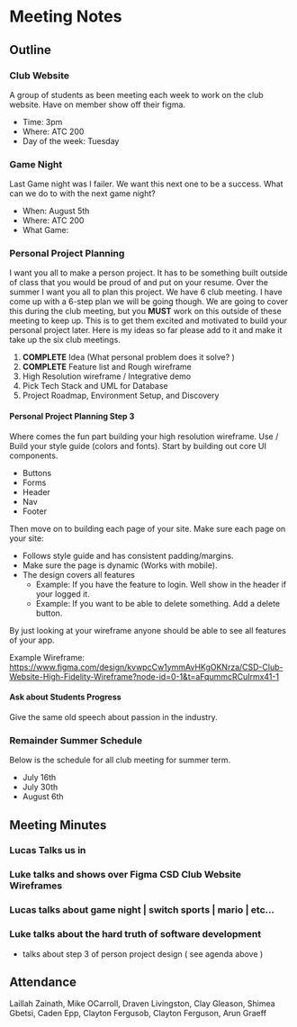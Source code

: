 # Meeting Notes

## Outline

### Club Website

A group of students as been meeting each week to work on the club website. 
Have on member show off their figma.

* Time: 3pm
* Where: ATC 200
* Day of the week: Tuesday

### Game Night

Last Game night was I failer. 
We want this next one to be a success. 
What can we do to with the next game night? 

* When: August 5th 
* Where: ATC 200
* What Game:

###  Personal Project Planning

I want you all to make a person project. It has to be something built outside of class that you would be proud of and put on your resume.
Over the summer I want you all to plan this project.
We have 6 club meeting. 
I have come up with a 6-step plan we will be going though.
We are going to cover this during the club meeting, but you **MUST** work on this outside of these meeting to keep up. 
This is to get them excited and motivated to build your personal project later. Here is my ideas so
far please add to it and make it take up the six club meetings.

1. **COMPLETE** Idea (What personal problem does it solve? )
2. **COMPLETE** Feature list and Rough wireframe
3. High Resolution wireframe / Integrative demo
4. Pick Tech Stack and UML for Database
5. Project Roadmap, Environment Setup, and Discovery 

#### Personal Project Planning Step 3

Where comes the fun part building your high resolution wireframe.
Use / Build your style guide (colors and fonts).
Start by building out core UI components. 

- Buttons
- Forms
- Header
- Nav
- Footer

Then move on to building each page of your site. 
Make sure each page on your site: 

- Follows style guide and has consistent padding/margins. 
- Make sure the page is dynamic (Works with mobile). 
- The design covers all features
  - Example: If you have the feature to login. Well show in the header if your logged it. 
  - Example: If you want to be able to delete something. Add a delete button. 

By just looking at your wireframe anyone should be able to see all features of your app. 

Example Wireframe: https://www.figma.com/design/kvwpcCw1ymmAvHKgOKNrza/CSD-Club-Website-High-Fidelity-Wireframe?node-id=0-1&t=aFqummcRCuIrmx41-1

#### Ask about Students Progress

Give the same old speech about passion in the industry. 

### Remainder Summer Schedule

Below is the schedule for all club meeting for summer term.

- July 16th
- July 30th
- August 6th

## Meeting Minutes

### Lucas Talks us in

### Luke talks and shows over Figma CSD Club Website Wireframes

### Lucas talks about game night | switch sports | mario | etc...

### Luke talks about the hard truth of software development
- talks about step 3 of person project design ( see agenda above )




## Attendance 
Laillah	Zainath,
Mike	OCarroll,
Draven	Livingston,
Clay	Gleason,
Shimea	Gbetsi,
Caden	Epp,
Clayton	Fergusob,
Clayton	Ferguson,
Arun 	Graeff